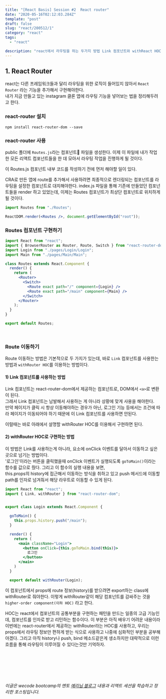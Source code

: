 ```yaml
---
title: "[React Basis] Session #2  React router"
date: "2020-05-16T02:12:03.284Z"
template: "post"
draft: false
slug: "react/200512/1"
category: "react"
tags:
  - "react"

description: "react에서 라우팅을 하는 두가지 방법 Link 컴포넌트와 withReact HOC에 대해 정리한다."
---
```


## 1. React Router

react는 다른 프레임워크들과 달리 라우팅을 위한 로직이 들어있지 않아서
`React Router` 라는 기능을 추가해서 구현해야한다. <br>
내가 지금 만들고 있는 instagram 클론 앱에 라우팅 기능을 넣어보는 법을 정리해두려고 한다.

### react-router 설치

```
npm install react-router-dom --save
```

### react-router 사용

public 폴더에 `Routes.js`라는 컴포넌트 파일을 생성한다.
이제 이 파일에 내가 작업한 모든 리액트 컴포넌트들을 한 데 모아서 라우팅 작업을 진행하게 될 것이다.

이 Routes.js 컴포넌트 내부 코드를 작성하기 전에 먼저 해야할 일이 있다.

CRA로 만든 앱에 route를 추가해서 사용하려면 최종적으로 렌더링되는 컴포넌트를 라우팅을 설정한 컴포넌트로 대치해야한다.
index.js 파일을 통해 기존에 만들었던 컴포넌트들을 render 하고 있었는데, 이제는 Routes 컴포넌트가 최상단 컴포넌트로 위치하게 될 것이다.

```jsx
import Routes from "./Routes";

ReactDOM.render(<Routes />, document.getElementById("root"));
```

### Routes 컴포넌트 구현하기

```jsx
import React from "react";
import { BrowserRouter as Router, Route, Switch } from "react-router-dom";
import Login from "./pages/Login/Login";
import Main from "./pages/Main/Main";

class Routes extends React.Component {
  render() {
    return (
      <Router>
        <Switch>
          <Route exact path="/" component={Login} />
          <Route exact path="/main" component={Main} />
        </Switch>
      </Router>
    );
  }
}

export default Routes;
```

<br>

### Route 이동하기

Route 이동하는 방법은 기본적으로 두 가지가 있는데, 바로 `Link` 컴포넌트를 사용한는 방법과 `withRouter HOC`를 이용하는 방법이다.

#### 1) Link 컴포넌트를 사용하는 방법

Link 컴포넌트는 react-router-dom에서 제공하는 컴포넌트로, DOM에서 `<a>`로 변환이 된다. <br>
그래서 Link 컴포넌트는 남발해서 사용하는 게 아니라 상황에 맞게 사용을 해야한다. <br>
만약 페이지가 클릭 시 항상 이동해야하는 경우가 아닌, 로그인 기능 등에서는 조건에 따라 페이지가 이동되어야 하기 때문에 이 Link 컴포넌트를 사용하면 안된다.

이럴때는 바로 아래에서 설명할 withRouter HOC를 이용해서 구현하면 된다.

#### 2) withRouter HOC로 구현하는 방법

이 방법은 Link를 사용하는게 아니라, 요소에 onClick 이벤트를 달아서 이동하고 싶은 곳으로 넘기는 방법이다. <br>
'로그인'이라는 버튼을 클릭했을때 onClick 이벤트가 실행되도록 `goToMain()`이라는 함수를 값으로 줬다.
그리고 이 함수의 실행 내용을 보면, <br>
this.props의 history에 접근해서 이동하는 방식을 취하고 있고
push 메서드에 이동할 path를 인자로 넘겨줘서 해당 라우트로 이동할 수 있게 된다.

```jsx
import React from "react";
import { Link, withRouter } from "react-router-dom";


export class Login extends React.Component {

  goToMain() {
    this.props.history.push("/main");
  }

  render() {
    return (
      <main className="Login">
        <button onClick={this.goToMain.bind(this)}>
          로그인
        </button>
      </main>
    )
  }

  export default withRouter(Login);
```

이 컴포넌트에서 props에 route 정보(history)를 받으려면 export하는 class에 withRouter로 줘야한다. 이렇게 withRouter같이 해당 컴포넌트를 감싸주는 것을 `higher-order component(이하 HOC)` 라고 한다.

HOC는 react에서 컴포넌트의 공통부분을 구현하는 패턴을 만드는 일종의 고급 기능인데, 컴포넌트를 인자로 받고 리턴하는 함수이다. 이 부분은 아직 배우기 어려운 내용이라 이번에는 react-router에서 제공하는 withRouter라는 HOC를 사용하고, 우리는 props에서 라우팅 정보만 편하게 받는 식으로 사용하고 나중에 심화적인 부분을 공부해야겠다.
그리고 아직 history나 push, bind 메소드같은게 생소하지만 대략적으로 이런 흐름을 통해 라우팅이 이루어질 수 있다는것만 기억하자.

<br>
<br>
<br>
<br>
<br>

_이글은 wecode bootcamp의 멘토 [예리님 블로그](https://yeri-kim.github.io/posts/react-jsx/) 내용과 리액트 세션을 학습하고 정리한 포스팅입니다._
